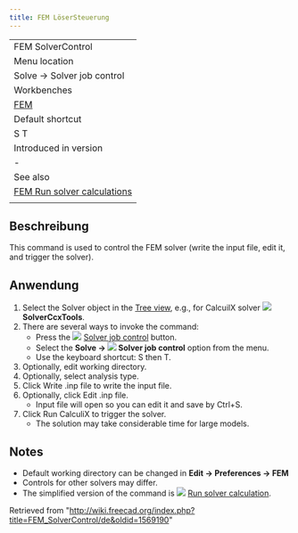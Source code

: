 ```yaml
---
title: FEM LöserSteuerung
---
```

|  |
| --- |
| FEM SolverControl |
| Menu location |
| Solve → Solver job control |
| Workbenches |
| [FEM](/FEM_Workbench "FEM Workbench") |
| Default shortcut |
| S T |
| Introduced in version |
| - |
| See also |
| [FEM Run solver calculations](/FEM_SolverRun "FEM SolverRun") |
|  |

## Beschreibung

This command is used to control the FEM solver (write the input file, edit it, and trigger the solver).

## Anwendung

1. Select the Solver object in the [Tree view](/Tree_view "Tree view"), e.g., for CalcuilX solver ![](/images/FEM_SolverCalculixCxxtools.svg) **SolverCcxTools**.
2. There are several ways to invoke the command:
   * Press the ![](/images/FEM_SolverControl.svg) [Solver job control](/FEM_SolverControl "FEM SolverControl") button.
   * Select the **Solve → ![](/images/FEM_SolverControl.svg) Solver job control** option from the menu.
   * Use the keyboard shortcut: S then T.
3. Optionally, edit working directory.
4. Optionally, select analysis type.
5. Click Write .inp file to write the input file.
6. Optionally, click Edit .inp file.
   * Input file will open so you can edit it and save by Ctrl+S.
7. Click Run CalculiX to trigger the solver.
   * The solution may take considerable time for large models.

## Notes

* Default working directory can be changed in **Edit → Preferences → FEM**
* Controls for other solvers may differ.
* The simplified version of the command is ![](/images/FEM_SolverRun.svg) [Run solver calculation](/FEM_SolverRun "FEM SolverRun").

Retrieved from "<http://wiki.freecad.org/index.php?title=FEM_SolverControl/de&oldid=1569190>"